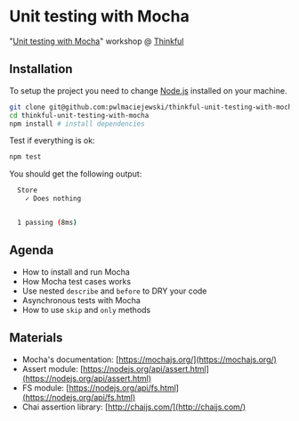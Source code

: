 # Unit testing with Mocha

"[Unit testing with Mocha](https://open-sessions.thinkful.com/workshops/unit-testing-with-mocha-and-assert-510/)" workshop @ [Thinkful](http://thinkful.com)

## Installation

To setup the project you need to change [Node.js](https://nodejs.org/) installed on your machine.

```sh
git clone git@github.com:pwlmaciejewski/thinkful-unit-testing-with-mocha.git
cd thinkful-unit-testing-with-mocha
npm install # install dependencies
```

Test if everything is ok:

```sh
npm test
```

You should get the following output:

```sh
  Store
    ✓ Does nothing


  1 passing (8ms)
```

## Agenda

* How to install and run Mocha
* How Mocha test cases works
* Use nested `describe` and `before` to DRY your code
* Asynchronous tests with Mocha
* How to use `skip` and `only` methods

## Materials

* Mocha's documentation: [https://mochajs.org/](https://mochajs.org/)
* Assert module: [https://nodejs.org/api/assert.html](https://nodejs.org/api/assert.html)
* FS module: [https://nodejs.org/api/fs.html](https://nodejs.org/api/fs.html)
* Chai assertion library: [http://chaijs.com/](http://chaijs.com/)
